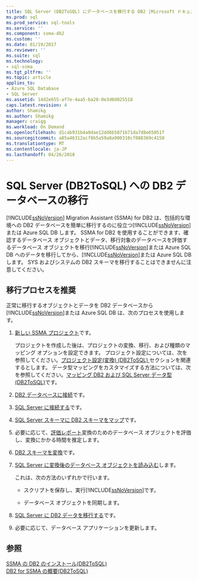 ```yaml
---
title: SQL Server (DB2ToSQL) にデータベースを移行する DB2 |Microsoft ドキュメント
ms.prod: sql
ms.prod_service: sql-tools
ms.service: ''
ms.component: ssma-db2
ms.custom: ''
ms.date: 01/19/2017
ms.reviewer: ''
ms.suite: sql
ms.technology:
- sql-ssma
ms.tgt_pltfrm: ''
ms.topic: article
applies_to:
- Azure SQL Database
- SQL Server
ms.assetid: 14d2e655-af7e-4aa5-ba28-0e3d0d025518
caps.latest.revision: 4
author: Shamikg
ms.author: Shamikg
manager: craigg
ms.workload: On Demand
ms.openlocfilehash: d1cab931b4a0dae12dd6b5871b71da7d8e65051f
ms.sourcegitcommit: a85a46312acf8b5a59a8a900310cf088369c4150
ms.translationtype: MT
ms.contentlocale: ja-JP
ms.lasthandoff: 04/26/2018
---
```

# <a name="migrating-db2-databases-to-sql-server-db2tosql"></a>SQL Server (DB2ToSQL) への DB2 データベースの移行
[!INCLUDE[ssNoVersion](../../includes/ssnoversion_md.md)] Migration Assistant (SSMA) for DB2 は、包括的な環境への DB2 データベースを簡単に移行するのに役立つ[!INCLUDE[ssNoVersion](../../includes/ssnoversion_md.md)]または Azure SQL DB します。 SSMA for DB2 を使用することができます、確認するデータベース オブジェクトとデータ、移行対象のデータベースを評価するデータベース オブジェクトを移行[!INCLUDE[ssNoVersion](../../includes/ssnoversion_md.md)]または Azure SQL DB へのデータを移行してから、[!INCLUDE[ssNoVersion](../../includes/ssnoversion_md.md)]または Azure SQL DB します。 SYS およびシステムの DB2 スキーマを移行することはできませんに注意してください。  
  
## <a name="recommended-migration-process"></a>移行プロセスを推奨  
正常に移行するオブジェクトとデータを DB2 データベースから[!INCLUDE[ssNoVersion](../../includes/ssnoversion_md.md)]または Azure SQL DB は、次のプロセスを使用します。  
  
1.  [新しい SSMA プロジェクト](http://msdn.microsoft.com/en-us/66437b45-4686-4fc7-a91b-ebde45e0f1b0)です。  
  
    プロジェクトを作成した後は、プロジェクトの変換、移行、および種類のマッピング オプションを設定できます。 プロジェクト設定については、次を参照してください。[プロジェクト設定&#40;変換&#41; &#40;DB2ToSQL&#41; ](../../ssma/db2/project-settings-conversion-db2tosql.md)セクションを関連するとします。 データ型マッピングをカスタマイズする方法については、次を参照してください。[マッピング DB2 および SQL Server データ型&#40;DB2ToSQL&#41;](../../ssma/db2/mapping-db2-and-sql-server-data-types-db2tosql.md)です。  
  
2.  [DB2 データベースに接続](http://msdn.microsoft.com/en-us/5eb5801d-f0c3-4127-97c0-0b1ef49f4844)です。  
  
3.  [SQL Server に接続する](http://msdn.microsoft.com/en-us/b59803cb-3cc6-41cc-8553-faf90851410e)です。  
  
4.  [SQL Server スキーマに DB2 スキーマをマップ](http://msdn.microsoft.com/en-us/05ff7bd4-e60b-4f48-a893-bc2346aa9a8a)です。  
  
5.  必要に応じて、[評価レポート](http://msdn.microsoft.com/en-us/9e13eba0-e3cf-4205-974f-c00f982061de)変換のためのデータベース オブジェクトを評価し、変換にかかる時間を推定します。  
  
6.  [DB2 スキーマを変換](http://msdn.microsoft.com/en-us/7947efc3-ca86-4ec5-87ce-7603059c75a0)です。  
  
7.  [SQL Server に変換後のデータベース オブジェクトを読み込む](http://msdn.microsoft.com/en-us/f4ea1ced-9f9f-4a9d-88ab-81dbab64adc3)します。  
  
    これは、次の方法のいずれかで行います。  
  
    -   スクリプトを保存し、実行[!INCLUDE[ssNoVersion](../../includes/ssnoversion_md.md)]です。  
  
    -   データベース オブジェクトを同期します。  
  
8.  [SQL Server に DB2 データを移行する](http://msdn.microsoft.com/en-us/86cbd39f-6dac-409a-9ce1-7dd54403f84b)です。  
  
9. 必要に応じて、データベース アプリケーションを更新します。  
  
## <a name="see-also"></a>参照  
[SSMA の DB2 のインストール&#40;DB2ToSQL&#41;](../../ssma/db2/installing-ssma-for-db2-db2tosql.md)  
[DB2 for SSMA の概要&#40;DB2ToSQL&#41;](../../ssma/db2/getting-started-with-ssma-for-db2-db2tosql.md)  
  
